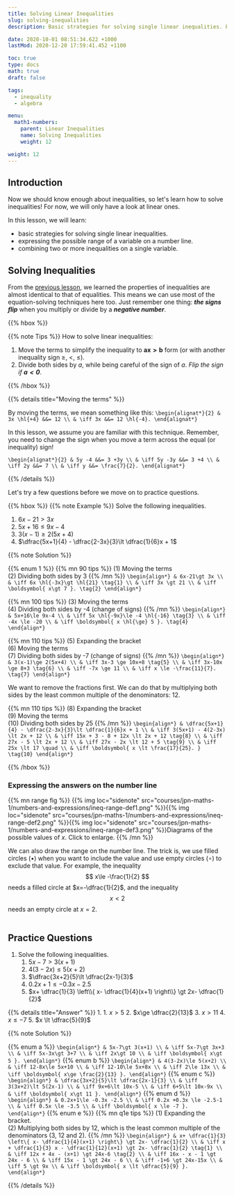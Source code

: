 ```yaml
---
title: Solving Linear Inequalities
slug: solving-inequalities
description: Basic strategies for solving single linear inequalities. Expressing the possible range of a variable on a number line. Combining two or more inequalities on a single variable.

date: 2020-10-01 08:51:34.622 +1000
lastMod: 2020-12-20 17:59:41.452 +1100

toc: true
type: docs
math: true
draft: false

tags:
  - inequality
  - algebra

menu:
  math1-numbers:
    parent: Linear Inequalities
    name: Solving Inequalities
    weight: 12

weight: 12
---
```



## Introduction

Now we should know enough about inequalities, so let's learn how to solve inequalities! For now, we will only have a look at linear ones.

In this lesson, we will learn:

  - basic strategies for solving single linear inequalities.
  - expressing the possible range of a variable on a number line.
  - combining two or more inequalities on a single variable.

## Solving Inequalities

From the [previous lesson](../properties/#properties), we learned the properties of inequalities are almost identical to that of equalities. This means we can use most of the equation-solving techniques here too. Just remember one thing: ***the signs flip*** when you multiply or divide by a ***negative number***.


{{% hbox %}}

{{% note Tips %}}
How to solve linear inequalities:

  1. Move the terms to simplify the inequality to $\boldsymbol{ ax\gt b }$ form (or with another inequality sign $\ge$, $\lt$, $\le$).
  2. Divide both sides by $a$, while being careful of the sign of $a$. *Flip the sign if $\boldsymbol{ a<0 }$*.

{{% /hbox %}}

{{% details title="Moving the terms" %}}

By moving the terms, we mean something like this:
`\begin{alignat*}{2}
  & 3x \hl{+4} &&= 12 \\
  & \iff 3x &&= 12 \hl{-4}.
\end{alignat*}`

In this lesson, we assume you are familiar with this technique. Remember, you need to change the sign when you move a term across the equal (or inequality) sign!

`\begin{alignat*}{2}
  & 5y -4 &&= 3 +3y \\
  & \iff 5y -3y &&= 3 +4 \\
  & \iff 2y &&= 7 \\
  & \iff y &&= \frac{7}{2}.
\end{alignat*}`

{{% /details %}}

Let's try a few questions before we move on to practice questions.

{{% hbox %}}
{{% note Example %}}
Solve the following inequalities.
  1. $6x-21\gt 3x$
  2. $5x+16\le 9x-4$
  3. $3(x-1)\ge 2(5x+4)$
  4. $\dfrac{5x+1}{4} - \dfrac{2-3x}{3}\lt \dfrac{1}{6}x + 1$

{{% note Solution %}}

{{% enum 1 %}}
{{% mn 90 tips %}}
(1) Moving the terms<br>
(2) Dividing both sides by $3$
{{% /mn %}}
`\begin{align*}
  & 6x-21\gt 3x \\
  & \iff 6x \hl{-3x}\gt \hl{21} \tag{1} \\
  & \iff 3x \gt 21 \\
  & \iff \boldsymbol{ x\gt 7 }. \tag{2}
\end{align*}`

{{% mn 100 tips %}}
(3) Moving the terms<br>
(4) Dividing both sides by -4 (change of signs)
{{% /mn %}}
`\begin{align*}
   & 5x+16\le 9x-4 \\
  & \iff 5x \hl{-9x}\le -4 \hl{-16} \tag{3} \\
  & \iff -4x \le -20 \\
  & \iff \boldsymbol{ x \hl{\ge} 5 }. \tag{4}
\end{align*}`

{{% mn 110 tips %}}
(5) Expanding the bracket<br>
(6) Moving the terms<br>
(7) Dividing both sides by -7 (change of signs)
{{% /mn %}}
`\begin{align*}
   & 3(x-1)\ge 2(5x+4) \\
  & \iff 3x-3 \ge 10x+8 \tag{5} \\
  & \iff 3x-10x \ge 8+3 \tag{6} \\
  & \iff -7x \ge 11 \\
  & \iff x \le -\frac{11}{7}. \tag{7}
\end{align*}`

 We want to remove the fractions first. We can do that by multiplying both sides by the least common multiple of the denominators: $12$.

{{% mn 110 tips %}}
(8) Expanding the bracket<br>
(9) Moving the terms<br>
(10) Dividing both sides by 25
{{% /mn %}}
`\begin{align*}
  & \dfrac{5x+1}{4} - \dfrac{2-3x}{3}\lt \dfrac{1}{6}x + 1 \\
  & \iff 3(5x+1) - 4(2-3x) \lt 2x + 12 \\
  & \iff 15x + 3 - 8 + 12x \lt 2x + 12 \tag{8} \\
  & \iff 27x - 5 \lt 2x + 12 \\
  & \iff 27x - 2x \lt 12 + 5 \tag{9} \\
  & \iff 25x \lt 17 \quad \\
  & \iff \boldsymbol{ x \lt \frac{17}{25}. } \tag{10}
\end{align*}`

{{% /hbox %}}


### Expressing the answers on the number line

{{% mn range fig %}}
{{% img loc="sidenote" src="courses/jpn-maths-1/numbers-and-expressions/ineq-range-def1.png" %}}{{% img loc="sidenote" src="courses/jpn-maths-1/numbers-and-expressions/ineq-range-def2.png" %}}{{% img loc="sidenote" src="courses/jpn-maths-1/numbers-and-expressions/ineq-range-def3.png" %}}Diagrams of the possible values of $x$. Click to enlarge.
{{% /mn %}}

We can also draw the range on the number line. The trick is, we use filled circles ($\bullet$) when you want to include the value and use empty circles ($\circ$) to exclude that value. For example, the inequality $$ x\le -\frac{1}{2} $$ needs a filled circle at $x=-\dfrac{1}{2}$, and the inequality $$ x\lt 2 $$ needs an empty circle at $x=2$.

<hr style="visibility:hidden" />


## Practice Questions

1. Solve the following inequalities.
    1. $5x-7\gt 3(x+1)$
    2. $4(3-2x)\le 5(x+2)$
    3. $\dfrac{3x+2}{5}\lt \dfrac{2x-1}{3}$
    4. $0.2x+1\le -0.3x -2.5$
    5. $x+ \dfrac{1}{3} \left\\{ x- \dfrac{1}{4}(x+1) \right\\} \gt 2x- \dfrac{1}{2}$

{{% details title="Answer" %}}
1. 
    1. $x\gt 5$
    2. $x\ge \dfrac{2}{13}$
    3. $x\gt 11$
    4. $x \le -7$
    5. $x \lt \dfrac{5}{9}$

{{% note Solution %}}

{{% enum a %}}
`\begin{align*}
   & 5x-7\gt 3(x+1) \\
  & \iff 5x-7\gt 3x+3 \\
  & \iff 5x-3x\gt 3+7 \\
  & \iff 2x\gt 10 \\
  & \iff \boldsymbol{ x\gt 5 }.
\end{align*}`
{{% enum b %}}
`\begin{align*}
   & 4(3-2x)\le 5(x+2) \\
  & \iff 12-8x\le 5x+10 \\
  & \iff 12-10\le 5x+8x \\
  & \iff 2\le 13x \\
  & \iff \boldsymbol{ x\ge \frac{2}{13} }.
\end{align*}`
{{% enum c %}}
`\begin{align*}
   & \dfrac{3x+2}{5}\lt \dfrac{2x-1}{3} \\
  & \iff 3(3x+2)\lt 5(2x-1) \\
  & \iff 9x+6\lt 10x-5 \\
  & \iff 6+5\lt 10x-9x \\
  & \iff \boldsymbol{ x\gt 11 }.
\end{align*}`
{{% enum d %}}
`\begin{align*}
   & 0.2x+1\le -0.3x -2.5 \\
  & \iff 0.2x +0.3x \le -2.5-1 \\
  & \iff 0.5x \le -3.5 \\
  & \iff \boldsymbol{ x \le -7 }.
\end{align*}`
{{% enum e %}}
{{% mn q1e tips %}}
(1) Expanding the bracket.<br>
(2) Multiplying both sides by 12, which is the least common multiple of the denominators (3, 12 and 2).
{{% /mn %}}
`\begin{align*}
   & x+ \dfrac{1}{3} \left\{ x- \dfrac{1}{4}(x+1) \right\} \gt 2x- \dfrac{1}{2} \\
  & \iff x + \dfrac{1}{3} x - \dfrac{1}{12}(x+1) \gt 2x- \dfrac{1}{2} \tag{1} \\
  & \iff 12x + 4x - (x+1) \gt 24x-6 \tag{2} \\
  & \iff 16x - x - 1 \gt 24x - 6 \\
  & \iff 15x - 1 \gt 24x - 6 \\
  & \iff -1+6 \gt 24x-15x \\
  & \iff 5 \gt 9x \\
  & \iff \boldsymbol{ x \lt \dfrac{5}{9} }.
\end{align*}`

{{% /details %}}